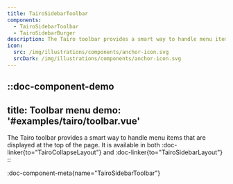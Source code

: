 ```yaml
---
title: TairoSidebarToolbar
components:
  - TairoSidebarToolbar
  - TairoSidebarBurger
description: The Tairo toolbar provides a smart way to handle menu items that are displayed at the top of the page.
icon:
  src: /img/illustrations/components/anchor-icon.svg
  srcDark: /img/illustrations/components/anchor-icon.svg
---
```


::doc-component-demo
---
title: Toolbar menu
demo: '#examples/tairo/toolbar.vue'
---
The Tairo toolbar provides a smart way to handle menu items that are displayed at the top of the page. It is available in both :doc-linker{to="TairoCollapseLayout"} and :doc-linker{to="TairoSidebarLayout"}
::

:doc-component-meta{name="TairoSidebarToolbar"}

